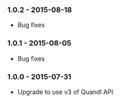 ### 1.0.2 - 2015-08-18

* Bug fixes

### 1.0.1 - 2015-08-05

* Bug fixes

### 1.0.0 - 2015-07-31

* Upgrade to use v3 of Quandl API